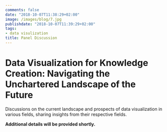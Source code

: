 ```yaml
---
comments: false
date: "2018-10-07T11:38:29+02:00"
image: /images/blog/7.jpg
publishdate: "2018-10-07T11:39:29+02:00"
tags:
- data visulization
title: Panel Discussion
---
```


# Data Visualization for Knowledge Creation: Navigating the Unchartered Landscape of the Future

Discussions on the current landscape and prospects of data visualization in various fields, sharing insights from their respective fields.

**Additional details will be provided shortly.**